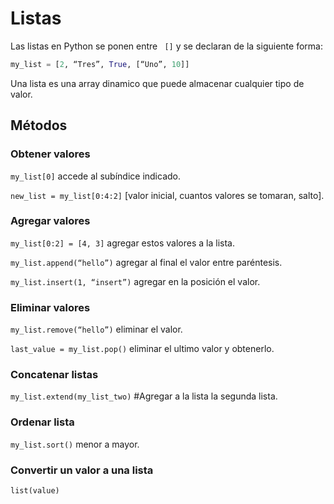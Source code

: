 # Listas

Las listas en Python se ponen entre ` []` y se declaran de la siguiente forma:

~~~python
my_list = [2, “Tres”, True, [“Uno”, 10]]
~~~

Una lista es una array dinamico que puede almacenar cualquier tipo de valor.

## Métodos

### Obtener valores

`my_list[0]` accede al subíndice indicado.

`new_list = my_list[0:4:2]` [valor inicial, cuantos valores se tomaran, salto].

### Agregar valores

`my_list[0:2] = [4, 3]` agregar estos valores a la lista.

`my_list.append(“hello”)` agregar al final el valor entre paréntesis.

`my_list.insert(1, “insert”)` agregar en la posición el valor.

### Eliminar valores

`my_list.remove(“hello”)` eliminar el valor.

`last_value = my_list.pop()` eliminar el ultimo valor y obtenerlo.

### Concatenar listas

`my_list.extend(my_list_two)` #Agregar a la lista la segunda lista.

### Ordenar lista

`my_list.sort()` menor a mayor.

### Convertir un valor a una lista

`list(value)`